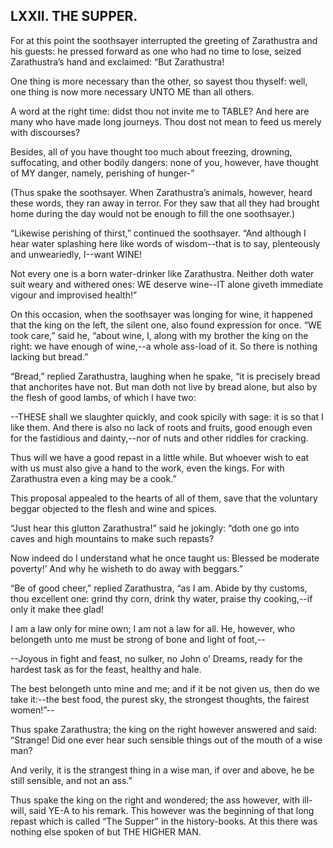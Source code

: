 ## LXXII. THE SUPPER.

For at this point the soothsayer interrupted the greeting of Zarathustra
and his guests: he pressed forward as one who had no time to lose,
seized Zarathustra’s hand and exclaimed: “But Zarathustra!

One thing is more necessary than the other, so sayest thou thyself:
well, one thing is now more necessary UNTO ME than all others.

A word at the right time: didst thou not invite me to TABLE? And here
are many who have made long journeys. Thou dost not mean to feed us
merely with discourses?

Besides, all of you have thought too much about freezing, drowning,
suffocating, and other bodily dangers: none of you, however, have
thought of MY danger, namely, perishing of hunger-”

(Thus spake the soothsayer. When Zarathustra’s animals, however, heard
these words, they ran away in terror. For they saw that all they
had brought home during the day would not be enough to fill the one
soothsayer.)

“Likewise perishing of thirst,” continued the soothsayer. “And although
I hear water splashing here like words of wisdom--that is to say,
plenteously and unweariedly, I--want WINE!

Not every one is a born water-drinker like Zarathustra. Neither doth
water suit weary and withered ones: WE deserve wine--IT alone giveth
immediate vigour and improvised health!”

On this occasion, when the soothsayer was longing for wine, it happened
that the king on the left, the silent one, also found expression for
once. “WE took care,” said he, “about wine, I, along with my brother the
king on the right: we have enough of wine,--a whole ass-load of it. So
there is nothing lacking but bread.”

“Bread,” replied Zarathustra, laughing when he spake, “it is precisely
bread that anchorites have not. But man doth not live by bread alone,
but also by the flesh of good lambs, of which I have two:

--THESE shall we slaughter quickly, and cook spicily with sage: it is
so that I like them. And there is also no lack of roots and fruits,
good enough even for the fastidious and dainty,--nor of nuts and other
riddles for cracking.

Thus will we have a good repast in a little while. But whoever wish to
eat with us must also give a hand to the work, even the kings. For with
Zarathustra even a king may be a cook.”

This proposal appealed to the hearts of all of them, save that the
voluntary beggar objected to the flesh and wine and spices.

“Just hear this glutton Zarathustra!” said he jokingly: “doth one go
into caves and high mountains to make such repasts?

Now indeed do I understand what he once taught us: Blessed be moderate
poverty!’ And why he wisheth to do away with beggars.”

“Be of good cheer,” replied Zarathustra, “as I am. Abide by thy
customs, thou excellent one: grind thy corn, drink thy water, praise thy
cooking,--if only it make thee glad!

I am a law only for mine own; I am not a law for all. He, however, who
belongeth unto me must be strong of bone and light of foot,--

--Joyous in fight and feast, no sulker, no John o’ Dreams, ready for the
hardest task as for the feast, healthy and hale.

The best belongeth unto mine and me; and if it be not given us, then do
we take it:--the best food, the purest sky, the strongest thoughts, the
fairest women!”--

Thus spake Zarathustra; the king on the right however answered and said:
“Strange! Did one ever hear such sensible things out of the mouth of a
wise man?

And verily, it is the strangest thing in a wise man, if over and above,
he be still sensible, and not an ass.”

Thus spake the king on the right and wondered; the ass however, with
ill-will, said YE-A to his remark. This however was the beginning of
that long repast which is called “The Supper” in the history-books. At
this there was nothing else spoken of but THE HIGHER MAN.




